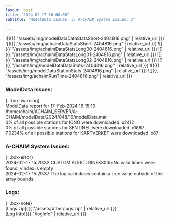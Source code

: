 ```yaml
---
layout: post
title: "2024-02-17 16:00:00"
subtitle: "ModelData Issues: 3; A-CHAIM System Issues: 2"

---
```


![]({{ "/assets/img/modelDataDataStatsShort-2404816.png" | relative_url }})
![]({{ "/assets/img/achaimDataStatsShort-2404816.png" | relative_url }})
![]({{ "/assets/img/achaimDataStatsLong00-2404816.png" | relative_url }})
![]({{ "/assets/img/achaimDataStatsLong01-2404816.png" | relative_url }})
![]({{ "/assets/img/achaimDataStatsLong02-2404816.png" | relative_url }})
![]({{ "/assets/img/modelDataDataStats-2404816.png" | relative_url }})
![]({{ "/assets/img/modelDataStationStats-2404816.png" | relative_url }})
![]({{ "/assets/img/achaimRunTime-2404816.png" | relative_url }})


### ModelData Issues:  
  
{: .box-warning}  
 ModelData report for 17-Feb-2024 16:15:10   
 /home/chaim/ACHAIM_SERVER/A-CHAIM/modelData/2024/048/16/modelData.mat   
 0% of all possible stations for IONO were downloaded. x2412   
 0% of all possible stations for SENTINEL were downloaded. x1867   
 7.0234% of all possible stations for KARTVERKET were downloaded. x87   
  
### A-CHAIM System Issues:  
  
{: .box-error}  
2024-02-17 15:29:32 CUSTOM ALERT: RINEX303o:No valid times were found, vIndex is empty  
2024-02-17 15:29:37 The logical indices contain a true value outside of the array bounds.  

### Logs:  
  
{: .box-note}  
[Logs.zip]({{ "/assets/other/logs.zip" | relative_url }})  
[Log Info]({{ "/logInfo" | relative_url }})  
